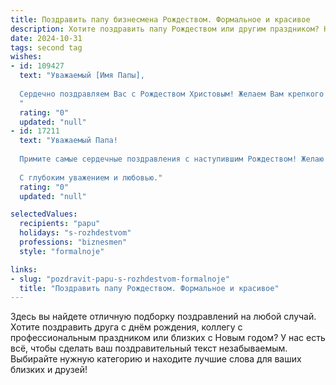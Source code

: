 ```yaml
---
title: Поздравить папу бизнесмена Рождеством. Формальное и красивое
description: Хотите поздравить папу Рождеством или другим праздником? Наш ИИ создаст незабываемое поздравление, а вы обязательно выделитесь среди других.  
date: 2024-10-31
tags: second tag
wishes:
- id: 109427
  text: "Уважаемый [Имя Папы],
  
  Сердечно поздравляем Вас с Рождеством Христовым! Желаем Вам крепкого здоровья, благополучия, новых успехов в Вашей деловой деятельности и исполнения всех намеченных планов. Пусть Рождественские праздники принесут в Ваш дом мир, радость и тепло семейного очага.
  "
  rating: "0"
  updated: "null"
- id: 17211
  text: "Уважаемый Папа!
  
  Примите самые сердечные поздравления с наступившим Рождеством! Желаю Вам в этот светлый праздник благополучия, процветания в бизнесе и новых успехов. Пусть этот день принесет Вам радость, тепло семейного очага и вдохновение на новые свершения. Счастья, здоровья и мира Вам и Вашим близким!
  
  С глубоким уважением и любовью."
  rating: "0"
  updated: "null"

selectedValues:
  recipients: "papu"
  holidays: "s-rozhdestvom"
  professions: "biznesmen"
  style: "formalnoje"

links:
- slug: "pozdravit-papu-s-rozhdestvom-formalnoje"
  title: "Поздравить папу Рождеством. Формальное и красивое"
---
```


Здесь вы найдете отличную подборку поздравлений на любой случай.
Хотите поздравить друга с днём рождения, коллегу с профессиональным праздником или близких с Новым годом? У нас есть всё, чтобы сделать ваш поздравительный текст незабываемым. Выбирайте нужную категорию и находите лучшие слова для ваших близких и друзей!
